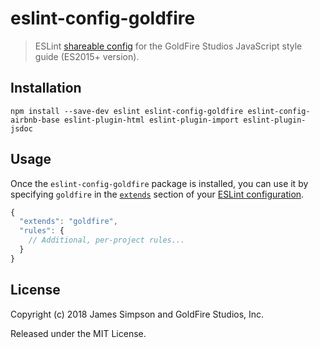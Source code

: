 # eslint-config-goldfire
> ESLint [shareable config](http://eslint.org/docs/developer-guide/shareable-configs.html) for the GoldFire Studios JavaScript style guide (ES2015+ version).

## Installation
```
npm install --save-dev eslint eslint-config-goldfire eslint-config-airbnb-base eslint-plugin-html eslint-plugin-import eslint-plugin-jsdoc
```

## Usage
Once the `eslint-config-goldfire` package is installed, you can use it by specifying `goldfire` in the [`extends`](http://eslint.org/docs/user-guide/configuring#extending-configuration-files) section of your [ESLint configuration](http://eslint.org/docs/user-guide/configuring).

```js
{
  "extends": "goldfire",
  "rules": {
    // Additional, per-project rules...
  }
}
```

## License
Copyright (c) 2018 James Simpson and GoldFire Studios, Inc.

Released under the MIT License.